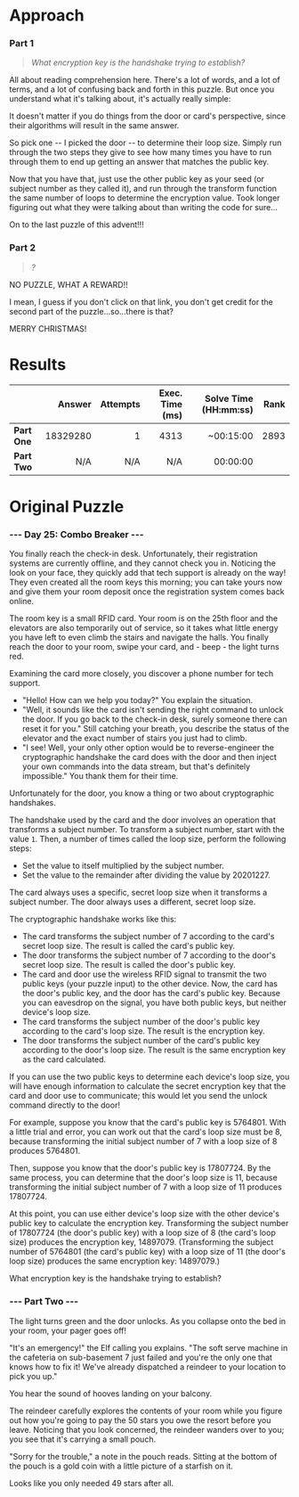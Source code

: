 # Approach

### Part 1
> _What encryption key is the handshake trying to establish?_

All about reading comprehension here. There's a lot of words, and a lot of terms, and a lot of confusing back and
forth in this puzzle. But once you understand what it's talking about, it's actually really simple:

It doesn't matter if you do things from the door or card's perspective, since their algorithms will result in the same
answer.

So pick one -- I picked the door -- to determine their loop size. Simply run through the two steps they give to see
how many times you have to run through them to end up getting an answer that matches the public key.

Now that you have that, just use the other public key as your seed (or subject number as they called it), and run
through the transform function the same number of loops to determine the encryption value. Took longer figuring
out what they were talking about than writing the code for sure...

On to the last puzzle of this advent!!!

### Part 2
> _?_

NO PUZZLE, WHAT A REWARD!!

I mean, I guess if you don't click on that link, you don't get credit for the second part of the puzzle...so...there is that?

MERRY CHRISTMAS!

# Results

|    | Answer     | Attempts  | Exec. Time (ms) | Solve Time (HH:mm:ss) | Rank |
| ------ |-----------:| ---------:| -------------------:| ----:| ----:|
| **Part One**  | 18329280  | 1  | 4313  | ~00:15:00  | 2893  |
| **Part Two**  | N/A  | N/A  | N/A  | 00:00:00  |   |

# Original Puzzle
### --- Day 25: Combo Breaker ---
You finally reach the check-in desk. Unfortunately, their registration systems are currently offline, and they cannot
check you in. Noticing the look on your face, they quickly add that tech support is already on the way! They even
created all the room keys this morning; you can take yours now and give them your room deposit once the registration
system comes back online.

The room key is a small RFID card. Your room is on the 25th floor and the elevators are also temporarily out of
service, so it takes what little energy you have left to even climb the stairs and navigate the halls. You finally
reach the door to your room, swipe your card, and - beep - the light turns red.

Examining the card more closely, you discover a phone number for tech support.

* "Hello! How can we help you today?" You explain the situation.
* "Well, it sounds like the card isn't sending the right command to unlock the door. If you go back to the check-in desk, surely someone there can reset it for you." Still catching your breath, you describe the status of the elevator and the exact number of stairs you just had to climb.
* "I see! Well, your only other option would be to reverse-engineer the cryptographic handshake the card does with the door and then inject your own commands into the data stream, but that's definitely impossible." You thank them for their time.

Unfortunately for the door, you know a thing or two about cryptographic handshakes.

The handshake used by the card and the door involves an operation that transforms a subject number. To transform a
subject number, start with the value `1`. Then, a number of times called the loop size, perform the following steps:

* Set the value to itself multiplied by the subject number.
* Set the value to the remainder after dividing the value by 20201227.

The card always uses a specific, secret loop size when it transforms a subject number. The door always uses a
different, secret loop size.

The cryptographic handshake works like this:

* The card transforms the subject number of 7 according to the card's secret loop size. The result is called the card's public key.
* The door transforms the subject number of 7 according to the door's secret loop size. The result is called the door's public key.
* The card and door use the wireless RFID signal to transmit the two public keys (your puzzle input) to the other device. Now, the card has the door's public key, and the door has the card's public key. Because you can eavesdrop on the signal, you have both public keys, but neither device's loop size.
* The card transforms the subject number of the door's public key according to the card's loop size. The result is the encryption key.
* The door transforms the subject number of the card's public key according to the door's loop size. The result is the same encryption key as the card calculated.

If you can use the two public keys to determine each device's loop size, you will have enough information to calculate the secret encryption key that the card and door use to communicate; this would let you send the unlock command directly to the door!

For example, suppose you know that the card's public key is 5764801. With a little trial and error, you can work out that the card's loop size must be 8, because transforming the initial subject number of 7 with a loop size of 8 produces 5764801.

Then, suppose you know that the door's public key is 17807724. By the same process, you can determine that the door's loop size is 11, because transforming the initial subject number of 7 with a loop size of 11 produces 17807724.

At this point, you can use either device's loop size with the other device's public key to calculate the encryption key. Transforming the subject number of 17807724 (the door's public key) with a loop size of 8 (the card's loop size) produces the encryption key, 14897079. (Transforming the subject number of 5764801 (the card's public key) with a loop size of 11 (the door's loop size) produces the same encryption key: 14897079.)

What encryption key is the handshake trying to establish?

### --- Part Two ---
The light turns green and the door unlocks. As you collapse onto the bed in your room, your pager goes off!

"It's an emergency!" the Elf calling you explains. "The soft serve machine in the cafeteria on sub-basement 7 just failed and you're the only one that knows how to fix it! We've already dispatched a reindeer to your location to pick you up."

You hear the sound of hooves landing on your balcony.

The reindeer carefully explores the contents of your room while you figure out how you're going to pay the 50 stars you owe the resort before you leave. Noticing that you look concerned, the reindeer wanders over to you; you see that it's carrying a small pouch.

"Sorry for the trouble," a note in the pouch reads. Sitting at the bottom of the pouch is a gold coin with a little picture of a starfish on it.

Looks like you only needed 49 stars after all.
